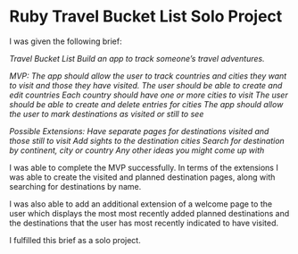 # Ruby Travel Bucket List Solo Project

I was given the following brief:

_Travel Bucket List
Build an app to track someone’s travel adventures._

_MVP:
The app should allow the user to track countries and cities they want to visit and those they have visited.
The user should be able to create and edit countries
Each country should have one or more cities to visit
The user should be able to create and delete entries for cities
The app should allow the user to mark destinations as visited or still to see_

_Possible Extensions:
Have separate pages for destinations visited and those still to visit
Add sights to the destination cities
Search for destination by continent, city or country
Any other ideas you might come up with_

I was able to complete the MVP successfully. In terms of the extensions I was able to create the visited and planned destination pages, along with searching for destinations by name.

I was also able to add an additional extension of a welcome page to the user which displays the most most recently added planned destinations and the destinations that the user has most recently indicated to have visited.


I fulfilled this brief as a solo project.
